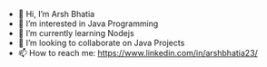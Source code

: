 - 👋 Hi, I’m Arsh Bhatia
- 👀 I’m interested in Java Programming
- 🌱 I’m currently learning Nodejs
- 💞️ I’m looking to collaborate on Java Projects
- 📫 How to reach me: https://www.linkedin.com/in/arshbhatia23/

<!---
Arshbhatia23/Arshbhatia23 is a ✨ special ✨ repository because its `README.md` (this file) appears on your GitHub profile.
You can click the Preview link to take a look at your changes.
--->
